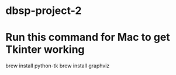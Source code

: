 # dbsp-project-2

# Run this command for Mac to get Tkinter working
brew install python-tk
brew install graphviz